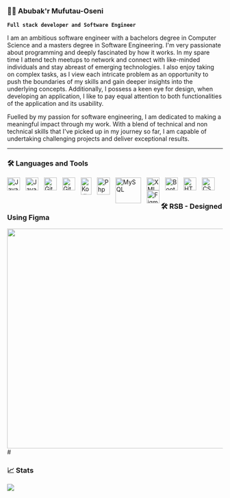 ### 🏄‍♂️ Abubak'r Mufutau-Oseni

**`Full stack developer and Software Engineer`**

I am an ambitious software engineer with a bachelors degree in Computer Science and a masters degree in Software Engineering. I'm very passionate about programming and deeply fascinated by how it works. In my spare time I attend tech meetups to network and connect with like-minded individuals and stay abreast of emerging technologies. I also enjoy taking on complex tasks,  as I view each intricate problem as an opportunity to push the boundaries of my skills and gain deeper insights into the underlying concepts.
Additionally, I possess a keen eye for design, when developing an application, I like to pay equal attention to both functionalities of the application and its usability.

Fuelled by my passion for software engineering, I am dedicated to making a meaningful impact through my work. With a blend of technical and non technical skills that I've picked up in my journey so far, I am capable of undertaking challenging projects and deliver exceptional results.

---

### 🛠️ Languages and Tools
<img align="left" alt="Java" width="30px" style="padding-right:10px;" src="https://cdn.jsdelivr.net/gh/devicons/devicon/icons/java/java-original.svg"/>
<img align="left" alt="JavaScript" width="30px" style="padding-right:10px;" src="https://cdn.jsdelivr.net/gh/devicons/devicon/icons/javascript/javascript-plain.svg" />
<img align="left" alt="Git" width="30px" style="padding-right:10px;" src="https://cdn.jsdelivr.net/gh/devicons/devicon/icons/git/git-original.svg" />
<img align="left" alt="GitHub" width="30px" style="padding-right:10px;" src="https://www.vectorlogo.zone/logos/github/github-icon.svg" />
<img align="left" alt="Kotlin" width="25px" style="padding-right:10px; height: 40px" src="https://www.vectorlogo.zone/logos/kotlinlang/kotlinlang-icon.svg" />
<img align="left" alt="Php" width="30px" style="padding-right:10px; height: 40px" src="https://www.php.net/images/logos/new-php-logo.svg" />
<img align="left" alt="MySQL" width="60px" style="padding-right:10px;" src="https://www.vectorlogo.zone/logos/mysql/mysql-ar21.svg" />
<img align="left" alt="XML" width="30px" style="padding-right:10px;" src="https://www.vectorlogo.zone/logos/w3c_xml/w3c_xml-icon.svg" />
<img align="left" alt="Bootstrap" width="30px" style="padding-right:10px;" src="https://www.vectorlogo.zone/logos/getbootstrap/getbootstrap-icon.svg" />
<img align="left" alt="HTML" width="30px" style="padding-right:10px;" src="https://cdn.jsdelivr.net/gh/devicons/devicon/icons/html5/html5-plain.svg" />
<img align="left" alt="CSS" width="30px" style="padding-right:10px;" src="https://cdn.jsdelivr.net/gh/devicons/devicon/icons/css3/css3-plain.svg"/>
<img align="left" alt="Figma" width="30px" src="https://www.vectorlogo.zone/logos/figma/figma-icon.svg" />
<br>

#

### 🛠 RSB - Designed Using Figma
<img src="https://github.com/abubakrmo/" width="512" >
#

### 📈 Stats
<picture>
  <source
    srcset="https://github-readme-stats.vercel.app/api?username=abubakrmo&show_icons=true&theme=dark"
    media="(prefers-color-scheme: dark)"
  />
  <source
    srcset="https://github-readme-stats.vercel.app/api?username=abubakrmo&show_icons=true"
    media="(prefers-color-scheme: light), (prefers-color-scheme: no-preference)"
  />
  <img src="https://github-readme-stats.vercel.app/api?username=abubakrmo&show_icons=true" />
</picture>





